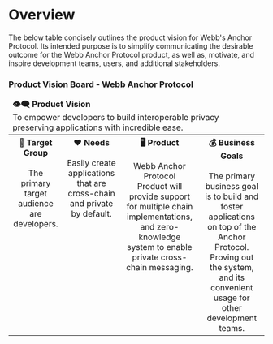 # Overview

The below table concisely outlines the product vision for Webb's Anchor Protocol. Its intended purpose is to
simplify communicating the desirable outcome for the Webb Anchor Protocol product, as well as, motivate, and inspire development teams, users, and additional stakeholders.   

### Product Vision Board - Webb Anchor Protocol

<table>
    <thead>
        <tr>
            <td colspan=4><b>👁️‍🗨️ Product Vision</b></br> To empower developers to build interoperable privacy preserving applications with incredible ease. 
        </tr>
    </thead>
    <tbody>
        <tr>
            <th style="vertical-align:super;">🎯 Target Group </br> </br>
            <span style="font-weight:normal;">The primary target audience are developers.          </span>
            </th>
            <th style="vertical-align:super;">❤️ Needs </br> </br>
                <span style="font-weight:normal;">Easily create applications that are cross-chain and private by default.</span>
            </th>
            <th style="vertical-align:super;">🖥️ Product </br> </br>
                <span style="font-weight:normal;">Webb Anchor Protocol </br> Product will provide support for multiple chain implementations, and zero-knowledge system to enable private cross-chain messaging.</span> 
            </th>
             <th syle="vertical-align:super;">💰 Business Goals </br> </br>
                <span style="font-weight:normal">The primary business goal is to build and foster applications on top of the Anchor Protocol. Proving out the system, and its convenient usage for other development teams. </span>
            </th>
        </tr>
    </tbody>
</table>
